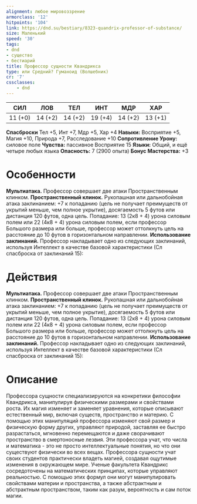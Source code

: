 ```yaml
---
alignment: любое мировоззрение
armorclass: '12'
hitpoints: '104'
link: https://dnd.su/bestiary/8323-quandrix-professor-of-substance/
size: Маленький
speed: '30'
tags:
- dnd
- существо
- бестиарий
title: Профессор сущности Квандрикса
type: или Средний? Гуманоид (Волшебник)
cr: '7'
cssclasses:
    - dnd
---
```



| СИЛ | ЛОВ | ТЕЛ | ИНТ | МДР | ХАР |
|---|---|---|---|---|---|
| 11 (+0) | 14 (+2) | 14 (+2) | 19 (+4) | 14 (+2) | 13 (+1) |
**Спасброски** Тел +5, Инт +7, Мдр +5, Хар +4
**Навыки:** Восприятие +5, Магия +10, Природа +7, Расследование +10
**Сопротивление Урону:** силовое поле
**Чувства:** пассивное Восприятие 15
**Языки:** Общий, и ещё четыре любых языка
**Опасность:** 7 (2900 опыта)
**Бонус Мастерства:** +3


# Особенности
**Мультиатака.** Профессор совершает две атаки Пространственным клинком.
**Пространственный клинок.** Рукопашная или дальнобойная атака заклинанием: +7 к попаданию (цель не получает преимуществ от укрытий меньше, чем полное укрытие), досягаемость 5 футов или дистанция 120 футов, одна цель. Попадание: 13 (2к8 + 4) урона силовым полем или 22 (4к8 + 4) урона силовым полем, если профессор Большого размера или больше, профессор может оттолкнуть цель на расстояние до 10 футов в горизонтальном направлении.
**Использование заклинаний.** Профессор накладывает одно из следующих заклинаний, используя Интеллект в качестве базовой характеристики (Сл спасброска от заклинаний 15):


# Действия
**Мультиатака.** Профессор совершает две атаки Пространственным клинком.
**Пространственный клинок.** Рукопашная или дальнобойная атака заклинанием: +7 к попаданию (цель не получает преимуществ от укрытий меньше, чем полное укрытие), досягаемость 5 футов или дистанция 120 футов, одна цель. Попадание: 13 (2к8 + 4) урона силовым полем или 22 (4к8 + 4) урона силовым полем, если профессор Большого размера или больше, профессор может оттолкнуть цель на расстояние до 10 футов в горизонтальном направлении.
**Использование заклинаний.** Профессор накладывает одно из следующих заклинаний, используя Интеллект в качестве базовой характеристики (Сл спасброска от заклинаний 15):


# Описание
Профессора сущности специализируются на конкретики философии Квандрикса, манипулируя физическими размерами и свойствами роста. Их магия изменяет и заменяет уравнения, которые описывают естественный мир, включая существ, пространство и материю. С помощью этих манипуляций профессора изменяют свой размер и физическую форму других, управляют природой, заставляя ее быстро разрастаться, мгновенно перемещаются и даже сворачивают пространство в смертоносные лезвия. Эти профессора учат, что числа и математика - это не просто интеллектуальные понятия, но что они существуют физически во всех вещах. Профессора сущности учат своих студентов практически владеть магией, создавая ощутимые изменения в окружающем мире. Ученые факультета Квандрикс сосредоточены на математических принципах, которые управляют реальностью. С помощью этих формул они могут манипулировать свойствами материи и пространства, а также абстрактным и абстрактным пространством, таким как разум, вероятность и сам поток магии.